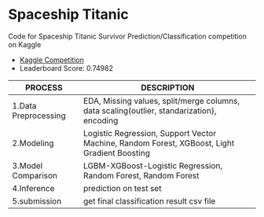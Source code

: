 # Spaceship Titanic 
Code for Spaceship Titanic Survivor Prediction/Classification competition on Kaggle 
- [Kaggle Competition](https://www.kaggle.com/competitions/spaceship-titanic/overview)
- Leaderboard Score: 0.74982

|PROCESS|DESCRIPTION|
|-------|-----------|
|1.Data Preprocessing|EDA, Missing values, split/merge columns, data scaling(outlier, standarization), encoding|
|2.Modeling|Logistic Regression, Support Vector Machine, Random Forest, XGBoost, Light Gradient Boosting|
|3.Model Comparison|LGBM-XGBoost-Logistic Regression, Random Forest, Random Forest|
|4.Inference|prediction on test set|
|5.submission|get final classification result csv file|
